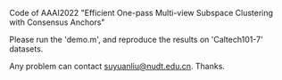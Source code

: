 Code of AAAI2022 "Efficient One-pass Multi-view Subspace Clustering with Consensus Anchors"

Please run the 'demo.m', and reproduce the results on 'Caltech101-7' datasets.

Any problem can contact suyuanliu@nudt.edu.cn. Thanks.
